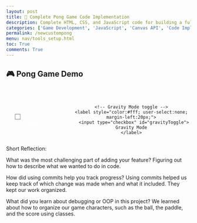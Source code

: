 ```yaml
---
layout: post
title: 🏓 Complete Pong Game Code Implementation
description: Complete HTML, CSS, and JavaScript code for building a fully functional 2-player Pong game
categories: ['Game Development', 'JavaScript', 'Canvas API', 'Code Implementation']
permalink: /newcustompong
menu: nav/tools_setup.html
toc: True
comments: True
---
```


## 🎮 Pong Game Demo

<div class="game-canvas-container" style="text-align:center;">
  <canvas id="pongCanvas" width="800" height="500"></canvas>
  <br>
  <button id="restartBtn">Restart Game</button>

  <!-- SpeedBoostMode controls -->
  <div id="controls" style="margin-top:12px;">
    <label style="color:#fff; user-select:none;">
      <input type="checkbox" id="boostToggle"> Speed Boost Mode
    </label>
    <span id="boostStatus" style="color:#fff; margin-left:12px;">x1.00</span>

    <!-- Gravity Mode toggle -->
    <label style="color:#fff; user-select:none; margin-left:20px;">
      <input type="checkbox" id="gravityToggle"> Gravity Mode
    </label>
  </div>
</div>

<style>
  .game-canvas-container { margin-top: 20px; }
  #pongCanvas { border: 2px solid #fff; background: #000; }
  #restartBtn {
    display: none;
    margin-top: 15px;
    padding: 10px 20px;
    font-size: 18px;
    border: none;
    border-radius: 6px;
    background: #4caf50;
    color: white;
    cursor: pointer;
  }
  #restartBtn:hover { background: #45a049; }
  #controls { display: inline-flex; align-items: center; gap: 12px; }
  #controls input { transform: scale(1.2); cursor: pointer; }
  #controls label { cursor: pointer; }
</style>

<script>

const canvas = document.getElementById('pongCanvas');
const ctx = canvas.getContext('2d');

const paddleWidth = 8, paddleHeight = 80;
let player1Y = (canvas.height - paddleHeight) / 2;
let player2Y = (canvas.height - paddleHeight) / 2;
const paddleSpeed = 7;
  


let ballX, ballY, ballSpeedX, ballSpeedY, ballRadius = 10;
let ballColor = "#fff";

let player1Score = 0, player2Score = 0;
const winningScore = 10;
let gameOver = false;

const restartBtn = document.getElementById('restartBtn');

// === Speed Boost Mode (with localStorage) ===
const boostToggle = document.getElementById('boostToggle');
const boostStatus = document.getElementById('boostStatus');

const HITS_PER_BOOST = 3;
const BOOST_FACTOR = 1.10;
const MAX_SPEED = 18;

let hitCount = 0;
let speedMultiplier = 1;

// === Gravity Mode ===
const gravityToggle = document.getElementById('gravityToggle');
const GRAVITY_FORCE = 0.25; // pixels/frame²

// === Anti "yo-yo vertical" fix ===
const MIN_X_SPEED = 2.0; 
function enforceMinXSpeed() {
  if (Math.abs(ballSpeedX) < MIN_X_SPEED) {
    const dir = (ballSpeedX === 0 ? (Math.random() < 0.5 ? -1 : 1) : Math.sign(ballSpeedX));
    ballSpeedX = dir * MIN_X_SPEED;
  }
}

// ======= UI / Boost helpers =======
function updateBoostStatus() { boostStatus.textContent = "x" + speedMultiplier.toFixed(2); }

function clampSpeed() {
  const s = Math.hypot(ballSpeedX, ballSpeedY);
  if (s > MAX_SPEED) {
    const k = MAX_SPEED / s;
    ballSpeedX *= k;
    ballSpeedY *= k;
  }
}

let boostFlashFrames = 0, boostFlashX = 0, boostFlashY = 0;

function applySpeedBoostIfNeeded() {
  if (boostToggle.checked && hitCount > 0 && hitCount % HITS_PER_BOOST === 0) {
    ballSpeedX *= BOOST_FACTOR;
    ballSpeedY *= BOOST_FACTOR;
    speedMultiplier *= BOOST_FACTOR;
    clampSpeed();
    enforceMinXSpeed();
    updateBoostStatus();
    boostFlashFrames = 30; 
    boostFlashX = ballX;
    boostFlashY = ballY;
  }
}

function resetSpeedTracking() {
  hitCount = 0;
  speedMultiplier = 1;
  updateBoostStatus();
}

// === localStorage helpers ===
function loadSettings() {
  const raw = localStorage.getItem('pong.settings');
  if (!raw) return;
  try {
    const cfg = JSON.parse(raw);
    boostToggle.checked = !!cfg.boostEnabled;
    gravityToggle.checked = !!cfg.gravityEnabled;
  } catch (e) { /* ignore */ }
}

function saveSettings() {
  const cfg = { 
    boostEnabled: boostToggle.checked, 
    gravityEnabled: gravityToggle.checked 
  };
  localStorage.setItem('pong.settings', JSON.stringify(cfg));
}

boostToggle.addEventListener('change', () => { saveSettings(); updateBoostStatus(); });
gravityToggle.addEventListener('change', saveSettings);

// ======= Core Game =======
function initBall() {
  ballX = canvas.width/2;
  ballY = canvas.height/2;
  ballSpeedX = Math.random() > 0.5 ? 5 : -5;
  ballSpeedY = (Math.random() * 4) - 2;
  ballColor = getRandomColor();
  enforceMinXSpeed();
  if (boostToggle.checked) resetSpeedTracking();
  boostFlashFrames = 0;
}

function drawRect(x, y, w, h, color) {
  ctx.fillStyle = color; ctx.fillRect(x, y, w, h);
}

function drawCircle(x, y, r, color) {
  ctx.fillStyle = color; ctx.beginPath();
  ctx.arc(x, y, r, 0, Math.PI*2, false);
  ctx.closePath(); ctx.fill();
}

function drawText(text, x, y, color="white") {
  ctx.fillStyle = color; ctx.font = "30px Arial"; ctx.fillText(text, x, y);
}

function draw() {
  drawRect(0, 0, canvas.width, canvas.height, "#000");
  drawRect(0, player1Y, paddleWidth, paddleHeight, "#fff");
  drawRect(canvas.width - paddleWidth, player2Y, paddleWidth, paddleHeight, "#fff");
  drawCircle(ballX, ballY, ballRadius, ballColor);
  drawText(player1Score, canvas.width/4, 50);
  drawText(player2Score, 3*canvas.width/4, 50);
  if(gameOver) {
    drawText("Game Over", canvas.width/2 - 80, canvas.height/2 - 20, "red");
    drawText(player1Score >= winningScore ? "Player 1 Wins!" : "Player 2 Wins!", canvas.width/2 - 120, canvas.height/2 + 20, "yellow");
  }
  if (boostFlashFrames > 0) {
    const alpha = boostFlashFrames / 30;
    ctx.save(); ctx.globalAlpha = alpha;
    ctx.fillStyle = "cyan"; ctx.font = "20px Arial";
    ctx.fillText("+10%", boostFlashX - 16, boostFlashY - 16 - (30 - boostFlashFrames) * 0.5);
    ctx.restore();
    boostFlashFrames--;
  }
}

function update() {
  if (gameOver) return;

  ballX += ballSpeedX;
  ballY += ballSpeedY;

  // Gravity mode effect
  if (gravityToggle.checked) { ballSpeedY += GRAVITY_FORCE; }

  if(ballY + ballRadius > canvas.height || ballY - ballRadius < 0) ballSpeedY = -ballSpeedY;

  if(ballX - ballRadius < paddleWidth && ballY > player1Y && ballY < player1Y + paddleHeight) {
    ballSpeedX = -ballSpeedX;
    const deltaY = ballY - (player1Y + paddleHeight/2);
    ballSpeedY = deltaY * 0.2;
    ballColor = getRandomColor();
    ballSpeedX *= 1.02; hitCount++; applySpeedBoostIfNeeded(); enforceMinXSpeed();
  }

  if(ballX + ballRadius > canvas.width - paddleWidth && ballY > player2Y && ballY < player2Y + paddleHeight) {
    ballSpeedX = -ballSpeedX;
    const deltaY = ballY - (player2Y + paddleHeight/2);
    ballSpeedY = deltaY * 0.3;
    ballColor = getRandomColor();
    ballSpeedX *= 1.02; hitCount++; applySpeedBoostIfNeeded(); enforceMinXSpeed();
  }

  if(ballX - ballRadius < 0) {
    player2Score++; if(player2Score >= winningScore) { gameOver = true; restartBtn.style.display = "inline-block"; }
    initBall();
  } else if(ballX + ballRadius > canvas.width) {
    player1Score++; if(player1Score >= winningScore) { gameOver = true; restartBtn.style.display = "inline-block"; }
    initBall();
  }
}

const keys = {};
document.addEventListener("keydown", e => keys[e.key] = true);
document.addEventListener("keyup", e => keys[e.key] = false);

function handleInput() {
  if(keys["w"] && player1Y > 0) player1Y -= paddleSpeed;
  if(keys["s"] && player1Y + paddleHeight < canvas.height) player1Y += paddleSpeed;
  if(keys["i"] && player2Y > 0) player2Y -= paddleSpeed;
  if(keys["k"] && player2Y + paddleHeight < canvas.height) player2Y += paddleSpeed;
}

function gameLoop() {
  update(); handleInput(); draw(); requestAnimationFrame(gameLoop);
}

restartBtn.addEventListener("click", () => {
  player1Score = 0; player2Score = 0;
  player1Y = (canvas.height - paddleHeight) / 2;
  player2Y = (canvas.height - paddleHeight) / 2;
  gameOver = false; restartBtn.style.display = "none"; initBall();
});

function getRandomColor() {
  const letters = "0123456789ABCDEF";
  let color = "#";
  for (let i = 0; i < 6; i++) color += letters[Math.floor(Math.random() * 16)];
  return color;
}

loadSettings();
updateBoostStatus();
initBall();
gameLoop();
</script>

Short Reflection:

What was the most challenging part of adding your feature?
  Figuring out how to describe what we wanted to do in code.

How did using commits help you track progress?
  Using commits helped us keep track of which change was made when and what it included. They kept our work organized.

What did you learn about debugging or OOP in this project?
  We learned about how to organize our game characters, such as the ball, the paddle, and the score using classes. 